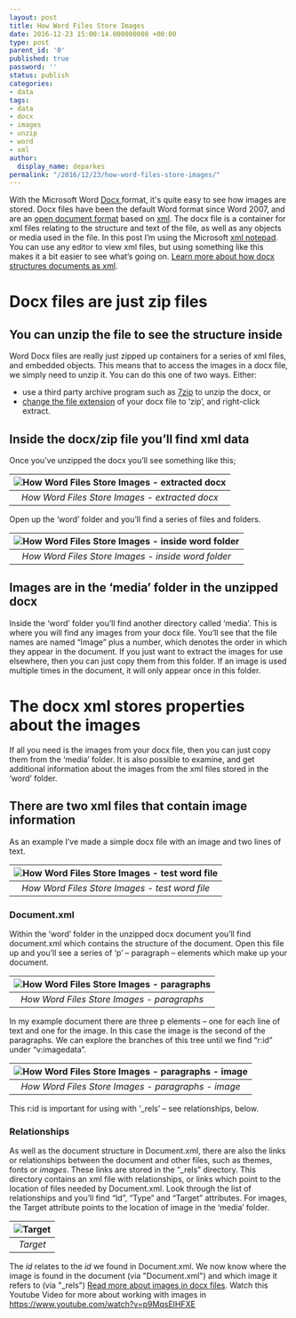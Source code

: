 ```yaml
---
layout: post
title: How Word Files Store Images
date: 2016-12-23 15:00:14.000000000 +00:00
type: post
parent_id: '0'
published: true
password: ''
status: publish
categories:
- data
tags:
- data
- docx
- images
- unzip
- word
- xml
author:
  display_name: deparkes
permalink: "/2016/12/23/how-word-files-store-images/"
---
```

With the Microsoft Word <a href="https://en.wikipedia.org/wiki/Office_Open_XML">Docx </a>format, it's quite easy to see how images are stored. Docx files have been the default Word format since Word 2007, and are an <a href="https://en.wikipedia.org/wiki/Office_Open_XML">open document format</a> based on <a href="https://en.wikipedia.org/wiki/XML">xml</a>. The docx file is a container for xml files relating to the structure and text of the file, as well as any objects or media used in the file.
In this post I’m using the Microsoft <a href="https://xmlnotepad.codeplex.com/">xml notepad</a>. You can use any editor to view xml files, but using something like this makes it a bit easier to see what’s going on.
<a href="https://msdn.microsoft.com/en-us/library/aa982683(v=office.12).aspx">Learn more about how docx structures documents as xml</a>.
<h1>Docx files are just zip files</h1>
<h2>You can unzip the file to see the structure inside</h2>
Word Docx files are really just zipped up containers for a series of xml files, and embedded objects. This means that to access the images in a docx file, we simply need to unzip it. You can do this one of two ways. Either:
<ul>
<li>use a third party archive program such as <a href="https://www.7-zip.org/download.html">7zip</a> to unzip the docx, or</li>
<li>
<a href="https://quehow.com/how-to-change-a-file-extension-in-windows-10/4450.html">change the file extension</a> of your docx file to ‘zip’, and right-click extract.</li>
</ul>
<h2>Inside the docx/zip file you’ll find xml data</h2>
Once you’ve unzipped the docx you’ll see something like this;

| ![How Word Files Store Images - extracted docx]({{site.baseurl}}/assets/2016/12/Extracted_docx.png) |
|:--:|
| *How Word Files Store Images - extracted docx* |

Open up the ‘word’ folder and you’ll find a series of files and folders.

| ![How Word Files Store Images - inside word folder]({{site.baseurl}}/assets/2016/12/inside_word_folder.png) |
|:--:|
| *How Word Files Store Images - inside word folder* |

<h2>Images are in the ‘media’ folder in the unzipped docx</h2>
Inside the ‘word’ folder you’ll find another directory called ‘media’. This is where you will find any images from your docx file. You’ll see that the file names are named “Image” plus a number, which denotes the order in which they appear in the document.
If you just want to extract the images for use elsewhere, then you can just copy them from this folder. If an image is used multiple times in the document, it will only appear once in this folder.
<h1>The docx xml stores properties about the images</h1>
If all you need is the images from your docx file, then you can just copy them from the ‘media’ folder. It is also possible to examine, and get additional information about the images from the xml files stored in the ‘word’ folder.
<h2>There are two xml files that contain image information</h2>
As an example I’ve made a simple docx file with an image and two lines of text.

| ![How Word Files Store Images - test word file]({{site.baseurl}}/assets/2016/12/TestFileImage.png) |
|:--:|
| *How Word Files Store Images - test word file* |


<h3>Document.xml</h3>
Within the ‘word’ folder in the unzipped docx document you’ll find document.xml which contains the structure of the document. Open this file up and you’ll see a series of ‘p’ – paragraph – elements which make up your document.

| ![How Word Files Store Images - paragraphs]({{site.baseurl}}/assets/2016/12/ParagraphsInBody.png) |
|:--:|
| *How Word Files Store Images - paragraphs* |

In my example document there are three p elements – one for each line of text and one for the image. In this case the image is the second of the paragraphs. We can explore the branches of this tree until we find “r:id” under “v:imagedata”.

| ![How Word Files Store Images - paragraphs - image]({{site.baseurl}}/assets/2016/12/ImageID.png) |
|:--:|
| *How Word Files Store Images - paragraphs - image* |

This r:id is important for using with ‘_rels’ – see relationships, below.
<h3>Relationships</h3>
As well as the document structure in Document.xml, there are also the links or relationships between the document and other files, such as themes, fonts or <em>images</em>. These links are stored in the “_rels” directory. This directory contains an xml file with relationships, or links which point to the location of files needed by Document.xml.
Look through the list of relationships and you’ll find “Id”, “Type” and “Target” attributes. For images, the Target attribute points to the location of image in the ‘media’ folder.

| ![Target]({{site.baseurl}}/assets/2016/12/ImageTarget.png) |
|:--:|
| *Target* |

The <em>id</em> relates to the <em>id</em> we found in Document.xml. We now know where the image is found in the document (via "Document.xml") and which image it refers to (via "_rels")
<a href="https://blogs.msdn.microsoft.com/dmahugh/2006/12/10/images-in-open-xml-documents/">Read more about images in docx files</a>.
Watch this Youtube Video for more about working with images in
https://www.youtube.com/watch?v=p9MqsEIHFXE

